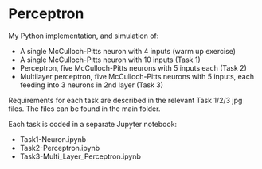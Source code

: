 # Perceptron
My Python implementation, and simulation of:
- A single McCulloch-Pitts neuron with 4 inputs (warm up exercise)
- A single McCulloch-Pitts neuron with 10 inputs (Task 1)
- Perceptron, five McCulloch-Pitts neurons with 5 inputs each (Task 2)
- Multilayer perceptron, five McCulloch-Pitts neurons with 5 inputs, each feeding into 3 neurons in 2nd layer (Task 3)

Requirements for each task are described in the relevant Task 1/2/3 jpg files.
The files can be found in the main folder.

Each task is coded in a separate Jupyter notebook:
- Task1-Neuron.ipynb
- Task2-Perceptron.ipynb
- Task3-Multi_Layer_Perceptron.ipynb
